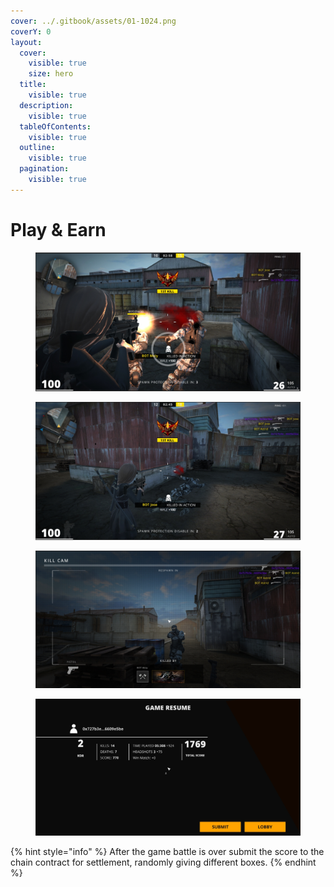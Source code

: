 ```yaml
---
cover: ../.gitbook/assets/01-1024.png
coverY: 0
layout:
  cover:
    visible: true
    size: hero
  title:
    visible: true
  description:
    visible: true
  tableOfContents:
    visible: true
  outline:
    visible: true
  pagination:
    visible: true
---
```


# Play & Earn

<div>

<figure><img src="../.gitbook/assets/playgame1.png" alt=""><figcaption></figcaption></figure>

 

<figure><img src="../.gitbook/assets/playgame2.png" alt=""><figcaption></figcaption></figure>

</div>

<div>

<figure><img src="../.gitbook/assets/playgame3.png" alt=""><figcaption></figcaption></figure>

 

<figure><img src="../.gitbook/assets/playgame4.png" alt=""><figcaption></figcaption></figure>

</div>

{% hint style="info" %}
After the game battle is over submit the score to the chain contract for settlement, randomly giving different boxes.
{% endhint %}
